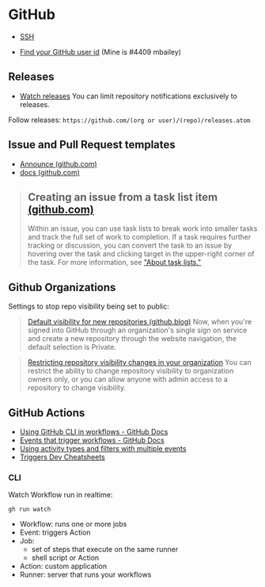 # GitHub

- [SSH](./ssh)

- [Find your GitHub user id](http://caius.github.io/github_id/#mbailey) (Mine is #4409 mbailey)

## Releases

- [Watch releases](https://github.blog/changelog/2018-11-27-watch-releases/)  You can limit repository notifications exclusively to releases.

Follow releases:  `https://github.com/(org or user)/(repo)/releases.atom`

## Issue and Pull Request templates
- [Announce (github.com)](https://github.blog/2016-02-17-issue-and-pull-request-templates/)
- [docs (github.com)](https://docs.github.com/en/communities/using-templates-to-encourage-useful-issues-and-pull-requests)

> ## Creating an issue from a task list item [(github.com)](https://docs.github.com/en/issues/tracking-your-work-with-issues/creating-an-issue#creating-an-issue-from-a-task-list-item)
> 
> Within an issue, you can use task lists to break work into smaller tasks and
> track the full set of work to completion. If a task requires further tracking or
> discussion, you can convert the task to an issue by hovering over the task and
> clicking target in the upper-right corner of the task. For more information, see ["About
> task lists."](https://docs.github.com/en/issues/tracking-your-work-with-issues/creating-issues/about-task-lists)
> 

## Github Organizations

Settings to stop repo visibility being set to public:

>[Default visibility for new repositories (github.blog)](https://github.blog/changelog/2020-07-10-default-visibility-for-new-repositories/)
> Now, when you're signed into GitHub through an organization's single sign on service and create a new repository through the website navigation, the default selection is Private.

> [Restricting repository visibility changes in your organization](https://docs.github.com/en/organizations/managing-organization-settings/restricting-repository-visibility-changes-in-your-organization)
> You can restrict the ability to change repository visibility to organization owners only, or you can allow anyone with admin access to a repository to change visibility.


## GitHub Actions

- [Using GitHub CLI in workflows - GitHub Docs](https://docs.github.com/en/actions/using-workflows/using-github-cli-in-workflows)
- [Events that trigger workflows - GitHub Docs](https://docs.github.com/en/actions/using-workflows/events-that-trigger-workflows)
- [Using activity types and filters with multiple events](https://docs.github.com/en/actions/using-workflows/workflow-syntax-for-github-actions#using-activity-types-and-filters-with-multiple-events)
- [Triggers  Dev Cheatsheets](https://michaelcurrin.github.io/dev-cheatsheets/cheatsheets/ci-cd/github-actions/triggers.html)

### CLI

Watch Workflow run in realtime:

    gh run watch

- Workflow: runs one or more jobs
- Event:  triggers Action
- Job:
  - set of steps that execute on the same runner
  - shell script or Action
- Action: custom application
- Runner: server that runs your workflows

